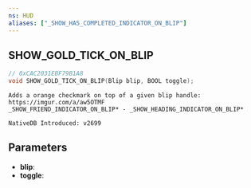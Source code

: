 ```yaml
---
ns: HUD 
aliases: ["_SHOW_HAS_COMPLETED_INDICATOR_ON_BLIP"] 
---
```


## SHOW_GOLD_TICK_ON_BLIP

```c
// 0xCAC2031EBF79B1A8 
void SHOW_GOLD_TICK_ON_BLIP(Blip blip, BOOL toggle);
```

```
Adds a orange checkmark on top of a given blip handle: https://imgur.com/a/aw5OTMF
_SHOW_FRIEND_INDICATOR_ON_BLIP* - _SHOW_HEADING_INDICATOR_ON_BLIP*
```

```
NativeDB Introduced: v2699
```

## Parameters
* **blip**:
* **toggle**:
